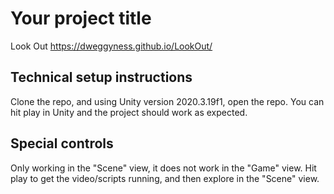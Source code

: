 # Your project title

Look Out
https://dweggyness.github.io/LookOut/

## Technical setup instructions

Clone the repo, and using Unity version 2020.3.19f1, open the repo. You can hit play in Unity and the project should work as expected.

## Special controls 

Only working in the "Scene" view, it does not work in the "Game" view. Hit play to get the video/scripts running, and then explore in the "Scene" view.

